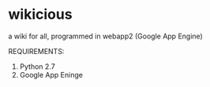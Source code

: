 wikicious
=========

a wiki for all, programmed in webapp2 (Google App Engine)


REQUIREMENTS:

1. Python 2.7
2. Google App Eninge

